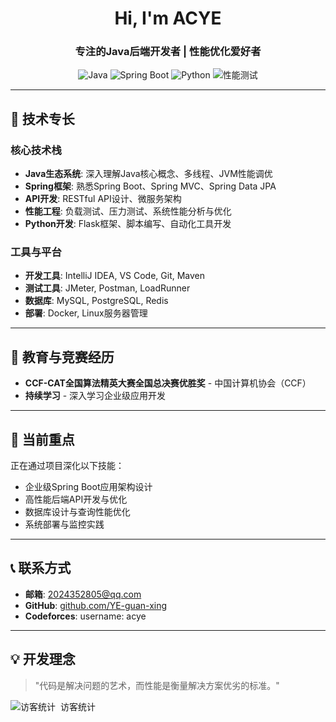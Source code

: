 <h1 align="center">Hi, I'm ACYE</h1>
<h3 align="center">专注的Java后端开发者 | 性能优化爱好者</h3>

<div align="center">
  
  ![Java](https://img.shields.io/badge/Java-Expert-red?style=flat&logo=java)
  ![Spring Boot](https://img.shields.io/badge/Spring_Boot-Proficient-brightgreen?style=flat&logo=springboot)
  ![Python](https://img.shields.io/badge/Python-Intermediate-blue?style=flat&logo=python)
  ![性能测试](https://img.shields.io/badge/性能测试-擅长-orange?style=flat&logo=selenium)

</div>

---

## 🚀 技术专长

### 核心技术栈
- **Java生态系统**: 深入理解Java核心概念、多线程、JVM性能调优
- **Spring框架**: 熟悉Spring Boot、Spring MVC、Spring Data JPA
- **API开发**: RESTful API设计、微服务架构
- **性能工程**: 负载测试、压力测试、系统性能分析与优化
- **Python开发**: Flask框架、脚本编写、自动化工具开发 

### 工具与平台
- **开发工具**: IntelliJ IDEA, VS Code, Git, Maven
- **测试工具**: JMeter, Postman, LoadRunner
- **数据库**: MySQL, PostgreSQL, Redis
- **部署**: Docker, Linux服务器管理

---

## 📜 教育与竞赛经历

- **CCF-CAT全国算法精英大赛全国总决赛优胜奖** - 中国计算机协会（CCF）
- **持续学习** - 深入学习企业级应用开发

---

## 🎯 当前重点

正在通过项目深化以下技能：
- 企业级Spring Boot应用架构设计
- 高性能后端API开发与优化
- 数据库设计与查询性能优化
- 系统部署与监控实践

---

## 📞 联系方式

- **邮箱**: 2024352805@qq.com
- **GitHub**: [github.com/YE-guan-xing](https://github.com/YE-guan-xing)
- **Codeforces**: username: acye  <!-- 修正：拼写（Codeforces）+ 格式（列表项规范） -->

---

## 💡 开发理念

> "代码是解决问题的艺术，而性能是衡量解决方案优劣的标准。"

<div align="center" style="display: flex; align-items: center; gap: 8px;">
  <img src="https://visitor-badge.laobi.icu/badge?page_id=YE-guan-xing.YE-guan-xing" alt="访客统计" />
  <span>访客统计</span>
</div>
